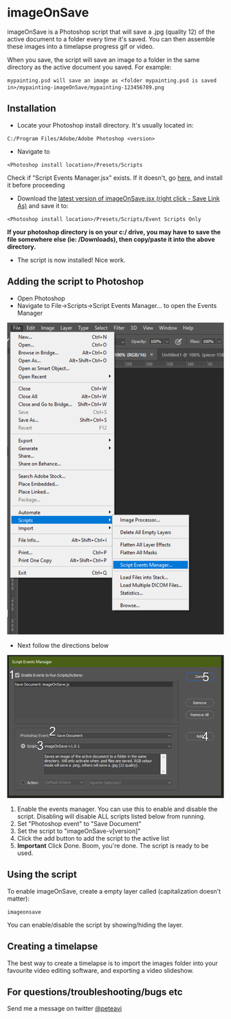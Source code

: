 # imageOnSave

imageOnSave is a Photoshop script that will save a .jpg (quality 12) of the active document to a folder every time it's saved. You can then assemble these images into a timelapse progress gif or video. 

When you save, the script will save an image to a folder in the same directory as the active document you saved. For example: 
```
mypainting.psd will save an image as <folder mypainting.psd is saved in>/mypainting-imageOnSave/mypainting-123456789.png
```

## Installation

* Locate your Photoshop install directory. It's usually located in:
```
C:/Program Files/Adobe/Adobe Photoshop <version>
```
* Navigate to 
```
<Photoshop install location>/Presets/Scripts
```
Check if "Script Events Manager.jsx" exists. If it doesn't, go [here](https://github.com/PizzaBox/imageOnSave/tree/master/Adobe), and install it before proceeding

* Download the [latest version of imageOnSave.jsx (right click - Save Link As)](https://raw.githubusercontent.com/PizzaBox/imageOnSave/master/imageOnSave.jsx) and save it to:
```
<Photoshop install location>/Presets/Scripts/Event Scripts Only
```
**If your photoshop directory is on your c:/ drive, you may have to save the file somewhere else (ie: /Downloads), then copy/paste it into the above directory.**
* The script is now installed! Nice work.

## Adding the script to Photoshop
* Open Photoshop
* Navigate to File->Scripts->Script Events Manager... to open the Events Manager

![Step one](https://github.com/PizzaBox/imageOnSave/blob/master/assets/usage/usage-01.png)
* Next follow the directions below

![Step two](https://github.com/PizzaBox/imageOnSave/blob/master/assets/usage/usage-02.png)
1. Enable the events manager. You can use this to enable and disable the script. Disabling will disable ALL scripts listed below from running.
2. Set "Photoshop event" to "Save Document"
3. Set the script to "imageOnSave-v\[version\]"
4. Click the add button to add the script to the active list
5. **Important** Click Done. Boom, you're done. The script is ready to be used.

## Using the script
To enable imageOnSave, create a empty layer called (capitalization doesn't matter):
```
imageonsave
```
You can enable/disable the script by showing/hiding the layer.

## Creating a timelapse
The best way to create a timelapse is to import the images folder into your favourite video editing software, and exporting a video slideshow.

## For questions/troubleshooting/bugs etc
Send me a message on twitter [@peteavi](https://twitter.com/peteavi)
